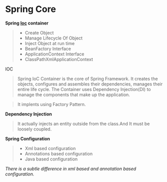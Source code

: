 # Spring Core
**Spring [Ioc](#myfootnote1) container**
> - Create Object
> - Manage Lifecycle Of Object
> - Inject Object at run time
> - BeanFactory Interface
> - ApplicationContext Interface
> - ClassPathXmlApplicationContext

<a name="myfootnote1">IOC</a>
>Spring IoC Container is the core of Spring Framework. It creates the objects, configures and assembles their dependencies, manages their entire life cycle. The Container uses Dependency Injection(DI) to manage the components that make up the application.

>It implents using Factory Pattern.


**Dependency Injection**
> It actually injects an entity outside from the class.And It must be loosely coupled.


**Spring Configuration**
> - Xml based configuration
> - Annotations based configuration
> - Java based configuration

_There is a subtle difference in xml based and annotation based configuration._




